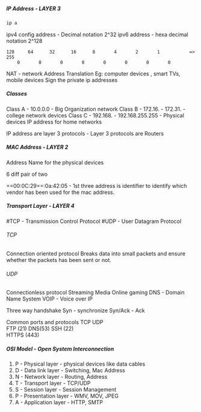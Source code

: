 ##### IP Address - LAYER 3

```bash
ip a
```
ipv4 config address -  Decimal notation  2^32
ipv6 address - hexa decimal notation      2^128

	128		64		32		16		8		4		2		1			=> 255
		0		0		0		0		0		0		0		0

NAT - network Address Translation 
Eg: computer devices , smart TVs, mobile devices 
Sign the private ip addresses


##### Classes
Class A - 10.0.0.0 - Big Organization network
Class B - 172.16. - 172.31. - college network devices
Class C - 192.168. - 192.168.255.255 - Physical devices IP address for home networks

IP address are layer 3 protocols - 
Layer 3 protocols are Routers

##### MAC Address - LAYER 2

Address Name for the physical devices

6 diff pair of two 

==00:0C:29==:0a:42:05 - 1st three address is identifier to identify which vendor has been used for the mac address.


##### Transport Layer - LAYER 4

#TCP - Transmission Control Protocol
#UDP - User Datagram Protocol

###### TCP 
Connection oriented protocol
Breaks data into small packets and ensure whether the packets has been sent or not.

###### UDP 
Connectionless protocol
Streaming Media
Online gaming
DNS - Domain Name System
VOIP - Voice over IP

Three way handshake
Syn - synchronize
Syn/Ack - 
Ack


Common ports and protocols
TCP                                     UDP		
FTP (21)                              DNS(53)
SSH (22)                             
HTTPS (443)


##### OSI Model - Open System Interconnection 
1) P - Physical layer - physical devices like data cables
2) D - Data link layer - Switching, Mac Address
3) N - Network layer - Routing, Address
4) T - Transport layer - TCP/UDP
5) S - Session layer - Session Management
6) P - Presentation layer - WMV, MOV, JPEG
7) A - Application layer - HTTP, SMTP

